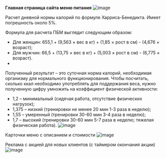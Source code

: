 **Главная страница сайта меню питания**
![image](https://github.com/yankaiova/food/assets/100922254/2b068497-0fda-43af-a723-3aea6a88dd6c)

Расчет дневной нормы калорий по формуле Харриса-Бенедикта. Имеет погрешность около 5%.

Формула для расчета ПБМ выглядит следующим образом:

- Для женщин: 655,1 + (9,563 × вес в кг) + (1,85 × рост в см) - (4,676 × возраст);
- Для мужчин: 66,5 + (13,75 × вес в кг) + (5,003 × рост в см) - (6,775 × возраст).
- 
Полученный результат – это суточная норма калорий, необходимая организму для нормального функционирования. Чтобы посчитать, сколько ккал необходимо употреблять для поддержания веса, нужно полученную цифру умножить на коэффициент физической активности:
- 1,2 – минимальный (сидячая работа, отсутствие физических нагрузок);
- 1,375 – низкий (тренировки не менее 20 мин 1-3 раза в неделю);
- 1,55 – умеренный (тренировки 30-60 мин 3-4 раза в неделю);
- 1,7 – высокий (тренировки 30-60 мин 5-7 раза в неделю; тяжелая физическая работа).
![image](https://github.com/yankaiova/food/assets/100922254/f28bdd0b-b262-4c52-804e-986dcaac9f72)

Карточки меню с описанием и стоимости
![image](https://github.com/yankaiova/food/assets/100922254/105bb1b5-6730-4bce-aaab-745f07fd4c72)

Реклама с акцией для новых клиентов (с таймером окончания акции)
![image](https://github.com/yankaiova/food/assets/100922254/dfd9b30c-dade-46e0-926e-ac839ab9ba21)



